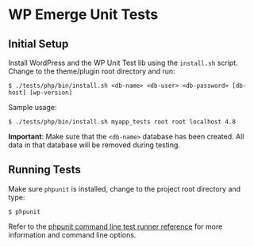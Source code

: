 # WP Emerge Unit Tests

## Initial Setup

Install WordPress and the WP Unit Test lib using the `install.sh` script. Change to the theme/plugin root directory and run:

    $ ./tests/php/bin/install.sh <db-name> <db-user> <db-password> [db-host] [wp-version]

Sample usage:

    $ ./tests/php/bin/install.sh myapp_tests root root localhost 4.8

**Important**: Make sure that the `<db-name>` database has been created. All data in that database will be removed during testing.

## Running Tests

Make sure `phpunit` is installed, change to the project root directory and type:

    $ phpunit

Refer to the [phpunit command line test runner reference](https://phpunit.de/manual/current/en/phpunit-book.html#textui) for more information and command line options.
